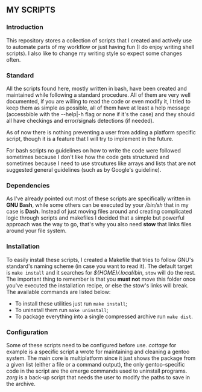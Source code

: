 MY SCRIPTS
----------

### Introduction
This repository stores a collection of scripts that I created and actively use
to automate parts of my workflow or just having fun (I do enjoy writing shell
scripts). I also like to change my writing style so expect some changes often.

### Standard
All the scripts found here, mostly written in bash, have been created and
maintained while following a standard procedure. All of them are very well
documented, if you are willing to read the code or even modify it, I tried to
keep them as simple as possible, all of them have at least a help message
(accessbible with the --help|-h flag or none if it's the case) and they should
all have checkings and error/signals detections (if needed).

As of now there is nothing preventing a user from adding a platform specific
script, though it is a feature that I will try to implement in the future.

For bash scripts no guidelines on how to write the code were followed sometimes
because I don't like how the code gets structured and sometimes because I need
to use strcutures like arrays and lists that are not suggested general
guidelines (such as by Google's guideline).

### Dependencies
As I've already pointed out most of these scripts are specifically written in
**GNU Bash**, while some others can be executed by your */bin/sh* that in my
case is **Dash**. Instead of just moving files around and creating complicated
logic through scripts and makefiles I decided that a simple but powerful
approach was the way to go, that's why you also need **stow** that links files
around your file system.

### Installation
To easily install these scripts, I created a Makefile that tries to
follow GNU's standard's naming scheme (in case you want to read it). The default
target is `make install` and it searches for  *${HOME}/.local/bin*, `stow` will
do the rest. The important thing to remember is that you **must not** move this
folder once you've executed the installation recipe, or else the stow's links
will break.  
The available commands are listed below:
  - To install these utilities just run `make install`;
  - To uninstall them run `make uninstall`;
  - To package everything into a single compressed archive run `make dist`.

### Configuration
Some of these scripts need to be configured before use. *cottage* for example is
a specific script a wrote for maintaining and cleaning a gentoo system. The main
core is multiplatform since it just shows the package from a given list (either
a file or a command output), the only gentoo-specific code in the script are the
emerge commands used to uninstall programs. *zorg* is a back-up script that
needs the user to modify the paths to save in the archive.
